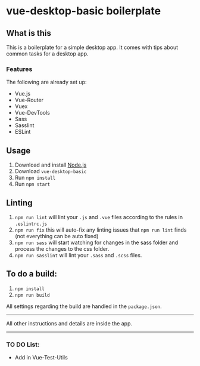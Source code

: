 
# vue-desktop-basic boilerplate


## What is this

This is a boilerplate for a simple desktop app. It comes with tips about common tasks for a desktop app.

### Features

The following are already set up:

* Vue.js
* Vue-Router
* Vuex
* Vue-DevTools
* Sass
* Sasslint
* ESLint


## Usage

1. Download and install [Node.js](https://nodejs.org)
1. Download `vue-desktop-basic`
1. Run `npm install`
1. Run `npm start`


## Linting

1. `npm run lint` will lint your `.js` and `.vue` files according to the rules in `.eslintrc.js`
1. `npm run fix` this will auto-fix any linting issues that `npm run lint` finds (not everything can be auto fixed)
1. `npm run sass` will start watching for changes in the sass folder and process the changes to the css folder.
1. `npm run sasslint` will lint your `.sass` and `.scss` files.


## To do a build:

1. `npm install`
1. `npm run build`

All settings regarding the build are handled in the `package.json`.


* * *

All other instructions and details are inside the app.

* * *

### TO DO List:

* Add in Vue-Test-Utils
